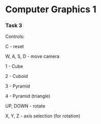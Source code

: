 # Computer Graphics 1
### Task 3

  Controls:

  C - reset 

  W, A, S, D - move camera
  
  1 - Cube
  
  2 - Cuboid

  3 - Pyramid
 
  4 - Pyramid (triangle)

  UP, DOWN - rotate

  X, Y, Z - axis selection (for rotation)
